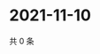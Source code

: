 # 2021-11-10

共 0 条

<!-- BEGIN WEIBO -->
<!-- 最后更新时间 Wed Nov 10 2021 00:22:15 GMT+0800 (China Standard Time) -->

<!-- END WEIBO -->
